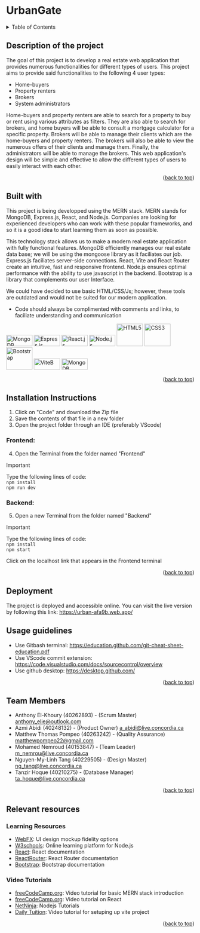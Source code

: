 # UrbanGate

<a name="top"></a>
<details>
<summary>Table of Contents</summary>
    
- [Description of the project](#description-of-the-project)
- [Built with](#built-with)
- [Installation Instructions](#installation-instructions)
- [Usage Guidelines](#usage-guidelines)
- [Team Members](#team-members)
- [Relevant resources](#relevant-resources)
    - [Learning Resources](#learning-resources)
    - [Video Tutorials](#video-tutorials)
</details>

## Description of the project
The goal of this project is to develop a real estate web application that provides numerous functionalities for different types of users. This project aims to provide said functionalities to the following 4 user types:

* Home-buyers 
* Property renters
* Brokers
* System administrators

Home-buyers and property renters are able to search for a property to buy or rent using various attributes as filters. They are also able to search for brokers, and home buyers will be able to consult a mortgage calculator for a specific property. Brokers will be able to manage their clients which are the home-buyers and property renters. The brokers will also be able to view the numerous offers of their clients and manage them. Finally, the administrators will be able to manage the brokers. This web application's design will be simple and effective to allow the different types of users to easily interact with each other.

<p align="right">(<a href="#top">back to top</a>)</p>

## Built with
This project is being developped using the MERN stack. MERN stands for MongoDB, Express.js, React, and Node.js.
Companies are looking for experienced developers who can work with these popular frameworks, and so it is a good idea to start learning them as soon as possible.

This technology stack allows us to make a modern real estate application with fully functional features. MongoDB efficiently manages our real estate data base; we will be using the mongoose library as it faciliates our job. Express.js faciliates server-side connections. React, Vite and React Router create an intuitive, fast and responsive frontend. Node.js ensures optimal performance with the ability to use javascript in the backend. Bootstrap is a library that complements our user Interface.

We could have decided to use basic HTML/CSS/Js; however, these tools are outdated and would not be suited for our modern application.

* Code should always be complimented with comments and links, to faciliate understanding and communication

<a href="https://www.mongodb.com/fr-fr" target="_blank"><img src="https://1000logos.net/wp-content/uploads/2020/08/MongoDB-Logo.jpg" alt="MongoDB" width="70" height="30"></a>   <a href="https://expressjs.com/" target="_blank"><img src="https://upload.wikimedia.org/wikipedia/commons/thumb/6/64/Expressjs.png/120px-Expressjs.png" alt="Express.js" width="70" height="30"></a> <a href="https://react.dev/" target="_blank"><img src="https://img.shields.io/badge/React-20232A?style=for-the-badge&logo=react&logoColor=61DAFB" alt="React.js" width="70" height="30"></a> <a href="https://nodejs.org/en" target="_blank"><img src="https://nodejs.org/static/images/logo.svg" alt="Node.js" width="70" height="30"></a> <a href="https://html.com/html5/" target="_blank"><img src="https://upload.wikimedia.org/wikipedia/commons/thumb/6/61/HTML5_logo_and_wordmark.svg/130px-HTML5_logo_and_wordmark.svg.png" alt="HTML5" width="70" height="60"></a> <a href="https://www.w3.org/Style/CSS/Overview.en.html" target="_blank"><img src="https://upload.wikimedia.org/wikipedia/commons/thumb/d/d5/CSS3_logo_and_wordmark.svg/120px-CSS3_logo_and_wordmark.svg.png" alt="CSS3" width="70" height="60"></a> <a href="https://getbootstrap.com/" target="_blank"><img src="https://upload.wikimedia.org/wikipedia/commons/thumb/b/b2/Bootstrap_logo.svg/120px-Bootstrap_logo.svg.png" alt="Bootstrap" width="70" height="60"></a> <a href="https://vitejs.dev/" target="_blank"><img src="https://vitejs.dev/logo-with-shadow.png" alt="ViteB" width="70" height="30"></a> <a href="https://reactrouter.com/en/main" target="_blank"><img src="https://reactrouter.com/ogimage.png" alt="MongoDB" width="70" height="30"></a>


<p align="right">(<a href="#top">back to top</a>)</p>

## Installation Instructions
1) Click on "Code" and download the Zip file
2) Save the contents of that file in a new folder
3) Open the project folder through an IDE (preferably VScode)
### Frontend:
4) Open the Terminal from the folder named "Frontend"
>[!IMPORTANT]
> Type the following lines of code: <br>
>```npm install``` <br>
> ```npm run dev``` <br>

### Backend:
5) Open a new Terminal from the folder named "Backend"
>[!IMPORTANT]
> Type the following lines of code: <br>
>```npm install``` <br>
> ```npm start``` <br>

Click on the localhost link that appears in the Frontend terminal

<p align="right">(<a href="#top">back to top</a>)</p>

## Deployment
The project is deployed and accessible online. You can visit the live version by following this link: https://urban-afa9b.web.app/
## Usage guidelines
* Use Gitbash terminal: https://education.github.com/git-cheat-sheet-education.pdf
* Use VScode commit extension: https://code.visualstudio.com/docs/sourcecontrol/overview
* Use github desktop: https://desktop.github.com/
<p align="right">(<a href="#top">back to top</a>)</p>

## Team Members
- Anthony El-Khoury (40262893) - (Scrum Master) anthony_elie@outlook.com
- Azmi Abidi (40248132) - (Product Owner) a_abidi@live.concordia.ca
- Matthew Thomas Pompeo (40263242) - (Quality Assurance) matthewpompeo22@gmail.com
- Mohamed Nemroud (40153847) - (Team Leader) m_nemrou@live.concordia.ca
- Nguyen-My-Linh Tang (40229505) - (Design Master) ng_tang@live.concordia.ca
- Tanzir Hoque (40210275) - (Database Manager) ta_hoque@live.concordia.ca

<p align="right">(<a href="#top">back to top</a>)</p>

## Relevant resources 

### Learning Resources
- [WebFX](https://www.webfx.com/blog/web-design/design-mockup-fidelity/): UI design mockup fidelity options
- [W3schools](https://www.w3schools.com/nodejs/nodejs_get_started.asp): Online learning platform for Node.js
- [React](https://react.dev/learn): React documentation
- [ReactRouter](https://reactrouter.com/en/main/start/tutorial): React Router documentation
- [Bootstrap](https://getbootstrap.com/docs/5.3/getting-started/introduction/): Bootstrap documentation

### Video Tutorials
- [freeCodeCamp.org](https://www.youtube.com/watch?v=mrHNSanmqQ4&ab_channel=freeCodeCamp.org): Video tutorial for basic MERN stack introduction
- [freeCodeCamp.org](https://www.youtube.com/watch?v=u6gSSpfsoOQ&t=2648s): Video tutorial on React
- [NetNinja](https://www.youtube.com/watch?v=zb3Qk8SG5Ms&list=PL4cUxeGkcC9jsz4LDYc6kv3ymONOKxwBU): Nodejs Tutorials
- [Daily Tuition](https://www.youtube.com/watch?v=vr-I2HIVmTw&t=95s): Video tutorial for setuping up vite project

<p align="right">(<a href="#top">back to top</a>)</p>
